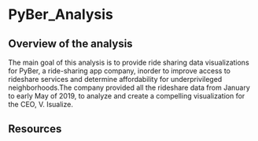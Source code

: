 # PyBer_Analysis
## Overview of the analysis
The main goal of this analysis is to provide ride sharing data visualizations for PyBer, a ride-sharing app company, inorder to improve access to rideshare services and determine affordability for underprivileged neighborhoods.The company provided all the rideshare data from January to early May of 2019, to analyze and create a compelling visualization for the CEO, V. Isualize.

## Resources
